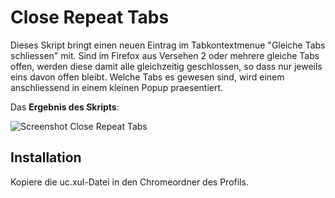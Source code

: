 # Close Repeat Tabs
Dieses Skript bringt einen neuen Eintrag im Tabkontextmenue "Gleiche Tabs schliessen" mit. Sind im Firefox aus Versehen 2 oder 
mehrere gleiche Tabs offen, werden diese damit alle gleichzeitig geschlossen, so dass nur jeweils eins davon offen bleibt. 
Welche Tabs es gewesen sind, wird einem anschliessend in einem kleinen Popup praesentiert.

Das **Ergebnis des Skripts**:

![Screenshot Close Repeat Tabs](https://github.com/ardiman/userChrome.js/raw/master/closerepeattabs/scr_closerepeattabs.png)

## Installation
Kopiere die uc.xul-Datei in den Chromeordner des Profils.